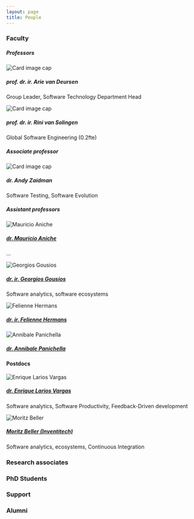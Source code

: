 ```yaml
---
layout: page
title: People
---
```


### Faculty

##### Professors
<div class="card-deck">
  <div class="card">
    <img class="card-img-top" src="https://avatars2.githubusercontent.com/u/220701?v=4" alt="Card image cap">
    <div class="card-body">
      <h5 class="card-title">prof. dr. ir. Arie van Deursen</h5>
      <p class="card-text">Group Leader, Software Technology Department Head</p>
    </div>
  </div>

  <div class="card">
    <img class="card-img-top" src=".../100px180/" alt="Card image cap">
    <div class="card-body">
      <h5 class="card-title">prof. dr. ir. Rini van Solingen</h5>
      <p class="card-text">Global Software Engineering (0.2fte) </p>
    </div>
  </div>
</div>

##### Associate professor

<div class="card">
  <img class="card-img-top" src="https://avatars1.githubusercontent.com/u/3475457?v=4" alt="Card image cap">
  <div class="card-body">
    <h5 class="card-title">dr. Andy Zaidman</h5>
    <p class="card-text">Software Testing, Software Evolution</p>
  </div>
  <div class="card-footer bg-transparent border-success">
      <a href="http://twitter.com/azaidman"><i class="fab fa-twitter"></i></a>
      <a href="https://github.com/azaidman"><i class="fab fa-github"></i></a>
      <a href="https://www.linkedin.com/in/andyzaidman/"><i class="fab fa-linkedin"></i></a>
      <a href="https://pure.tudelft.nl/portal/en/persons/ae-zaidman(3d1ac38d-7304-44f4-bccb-087b6db66072)/publications.html" title="Publications"><i class="fas fa-edit"></i></a>
    </div>
</div>

##### Assistant professors

<div class="card-deck">
  <div class="card">
    <img class="card-img-top" src="https://avatars3.githubusercontent.com/u/100812?v=4" alt="Mauricio Aniche">
    <div class="card-body">
      <h5 class="card-title"><a href="http://www.mauricioaniche.com">dr. Mauricio Aniche</a></h5>
      <p class="card-text">...</p>
    </div>
  </div>

  <div class="card">
    <img class="card-img-top" src="https://avatars3.githubusercontent.com/u/386172?v=4" alt="Georgios Gousios">
    <div class="card-body">
      <h5 class="card-title"><a href="http://gousios.org">dr. ir. Georgios Gousios</a></h5>
      <p class="card-text">Software analytics, software ecosystems</p>
    </div>
    <div class="card-footer bg-transparent border-success">
      <a href="http://twitter.com/gousiosg"><i class="fab fa-twitter"></i></a>
      <a href="https://github.com/gousiosg"><i class="fab fa-github"></i></a>
      <a href="https://www.linkedin.com/in/gousiosg"><i class="fab fa-linkedin"></i></a>
      <a href="https://pure.tudelft.nl/portal/en/persons/g-gousios(f5ab9c4d-5210-48b6-8c39-e6e44361ac0e)/publications.html" title="Publications"><i class="fas fa-edit"></i></a>
    </div>
  </div>

  <div class="card">
    <img class="card-img-top" src="https://avatars3.githubusercontent.com/u/1003685?v=4" alt="Felienne Hermans">
    <div class="card-body">
      <h5 class="card-title"><a href="http://felienne.com">dr. ir. Felienne Hermans</a></h5>
      <p class="card-text"></p>
    </div>
  </div>

  <div class="card">
    <img class="card-img-top" src="https://avatars3.githubusercontent.com/u/10740831?v=4" alt="Annibale Panichella">
    <div class="card-body">
      <h5 class="card-title"><a href="http://www.sesa.unisa.it/people/apanichella/">dr. Annibale Panichella</a></h5>
      <p class="card-text"></p>
    </div>
  </div>
</div>

#### Postdocs

<div class="card-deck">
  <div class="card">
    <img class="card-img-top" src="https://avatars3.githubusercontent.com/u/16877168?v=4" alt="Enrique Larios Vargas">
    <div class="card-body">
      <h5 class="card-title"><a href="http://mediatechnology.leiden.edu/people/staff/larios-vargas-enrique">dr. Enrique Larios Vargas</a></h5>
      <p class="card-text">Software analytics, Software Productivity, Feedback-Driven development</p>
    </div>
    <div class="card-footer bg-transparent border-success">
      <a href="https://github.com/elarios"><i class="fab fa-github"></i></a>
      <a href="https://www.linkedin.com/in/enrique-larios-vargas"><i class="fab fa-linkedin"></i></a>
    </div>
  </div>
    <div class="card">
        <img class="card-img-top" src="https://avatars1.githubusercontent.com/u/334256?s=460&v=4" alt="Moritz Beller">
    <div class="card-body">
      <h5 class="card-title"><a href="https://inventitech.com">Moritz Beller (Inventitech)</a></h5>
      <p class="card-text">Software analytics, ecosystems, Continuous Integration</p>
    </div>
    <div class="card-footer bg-transparent border-success">
      <a href="https://twitter.com/inventitech"><i class="fab fa-twitter"></i></a>
      <a href="https://github.com/inventitech"><i class="fab fa-github"></i></a>
      <a href="https://www.linkedin.com/in/inventitech"><i class="fab fa-linkedin"></i></a>
      <a href="https://pure.tudelft.nl/portal/en/persons/mm-beller(32e3c6c5-065f-4b6e-b373-30442d051144)/publications.html" title="Publications"><i class="fas fa-edit"></i></a>
    </div>
  </div>
</div>

### Research associates

### PhD Students

### Support

### Alumni
